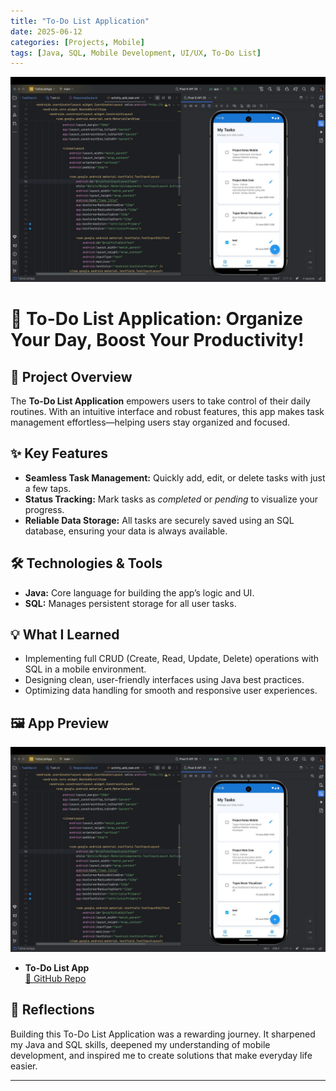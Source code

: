 ```yaml
---
title: "To-Do List Application"
date: 2025-06-12
categories: [Projects, Mobile]
tags: [Java, SQL, Mobile Development, UI/UX, To-Do List]
---
```


![Header Image](/assets/img/ProjectLab.jpeg)

# 🚀 To-Do List Application: Organize Your Day, Boost Your Productivity!

## 📱 Project Overview
The **To-Do List Application** empowers users to take control of their daily routines. With an intuitive interface and robust features, this app makes task management effortless—helping users stay organized and focused.

## ✨ Key Features
- **Seamless Task Management:** Quickly add, edit, or delete tasks with just a few taps.
- **Status Tracking:** Mark tasks as *completed* or *pending* to visualize your progress.
- **Reliable Data Storage:** All tasks are securely saved using an SQL database, ensuring your data is always available.

## 🛠️ Technologies & Tools
- **Java:** Core language for building the app’s logic and UI.
- **SQL:** Manages persistent storage for all user tasks.

## 💡 What I Learned
- Implementing full CRUD (Create, Read, Update, Delete) operations with SQL in a mobile environment.
- Designing clean, user-friendly interfaces using Java best practices.
- Optimizing data handling for smooth and responsive user experiences.

## 🖼️ App Preview
![To-Do List App Screenshot](/assets/img/ProjectLab.jpeg)

- **To-Do List App**   
    [🔗 GitHub Repo](https://github.com/Chndrajunardi/Mobile_Project_2025)

## 📝 Reflections
Building this To-Do List Application was a rewarding journey. It sharpened my Java and SQL skills, deepened my understanding of mobile development, and inspired me to create solutions that make everyday life easier.

---
